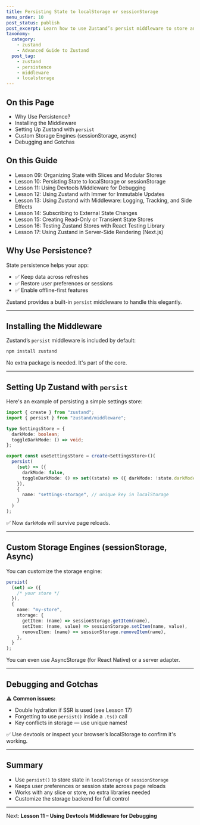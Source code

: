 ```yaml
---
title: Persisting State to localStorage or sessionStorage
menu_order: 10
post_status: publish
post_excerpt: Learn how to use Zustand’s persist middleware to store and rehydrate state using localStorage or sessionStorage.
taxonomy:
  category:
    - zustand
    - Advanced Guide to Zustand
  post_tag:
    - zustand
    - persistence
    - middleware
    - localstorage
---
```


<div class="toc" markdown="1">

<div class="otp" markdown="1">

## On this Page

- Why Use Persistence?
- Installing the Middleware
- Setting Up Zustand with `persist`
- Custom Storage Engines (sessionStorage, async)
- Debugging and Gotchas

</div>

<div class="otg" markdown="1">

## On this Guide

- Lesson 09: Organizing State with Slices and Modular Stores
- Lesson 10: Persisting State to localStorage or sessionStorage
- Lesson 11: Using Devtools Middleware for Debugging
- Lesson 12: Using Zustand with Immer for Immutable Updates
- Lesson 13: Using Zustand with Middleware: Logging, Tracking, and Side Effects
- Lesson 14: Subscribing to External State Changes
- Lesson 15: Creating Read-Only or Transient State Stores
- Lesson 16: Testing Zustand Stores with React Testing Library
- Lesson 17: Using Zustand in Server-Side Rendering (Next.js)

</div>

</div>

<div class="guru-main" markdown="1">

## Why Use Persistence?

State persistence helps your app:

- ✅ Keep data across refreshes
- ✅ Restore user preferences or sessions
- ✅ Enable offline-first features

Zustand provides a built-in `persist` middleware to handle this elegantly.

---

## Installing the Middleware

Zustand’s `persist` middleware is included by default:

```bash
npm install zustand
```

No extra package is needed. It's part of the core.

---

## Setting Up Zustand with `persist`

Here's an example of persisting a simple settings store:

```ts
import { create } from "zustand";
import { persist } from "zustand/middleware";

type SettingsStore = {
  darkMode: boolean;
  toggleDarkMode: () => void;
};

export const useSettingsStore = create<SettingsStore>()(
  persist(
    (set) => ({
      darkMode: false,
      toggleDarkMode: () => set((state) => ({ darkMode: !state.darkMode })),
    }),
    {
      name: "settings-storage", // unique key in localStorage
    }
  )
);
```

✅ Now `darkMode` will survive page reloads.

---

## Custom Storage Engines (sessionStorage, Async)

You can customize the storage engine:

```ts
persist(
  (set) => ({
    /* your store */
  }),
  {
    name: "my-store",
    storage: {
      getItem: (name) => sessionStorage.getItem(name),
      setItem: (name, value) => sessionStorage.setItem(name, value),
      removeItem: (name) => sessionStorage.removeItem(name),
    },
  }
);
```

You can even use AsyncStorage (for React Native) or a server adapter.

---

## Debugging and Gotchas

⚠️ **Common issues:**

- Double hydration if SSR is used (see Lesson 17)
- Forgetting to use `persist()` inside a `.ts()` call
- Key conflicts in storage — use unique names!

✅ Use devtools or inspect your browser’s localStorage to confirm it's working.

---

## Summary

- Use `persist()` to store state in `localStorage` or `sessionStorage`
- Keeps user preferences or session state across page reloads
- Works with any slice or store, no extra libraries needed
- Customize the storage backend for full control

---

Next: **Lesson 11 – Using Devtools Middleware for Debugging**

</div>
